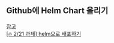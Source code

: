 ## Github에 Helm Chart 올리기
[참고](https://github.com/kt-cloudnative/education/blob/master/helm.md#github%EC%97%90-helm-chart-%EC%98%AC%EB%A6%AC%EA%B8%B0)  
[[🔥 2/21 과제] helm으로 배포하기](https://www.notion.so/heewon00/240205-240228-SpringBatch-Airflow-Kafka-Redis-Keycloak-OKD-Observability-0b2b278866bf460cb6d65847c21e75fd?pvs=4#33946b924b85426a80e8fec3c6145521)
 
